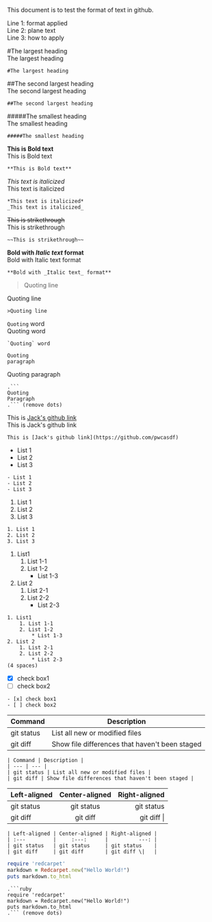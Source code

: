 This document is to test the format of text in github.  

Line 1: format applied  
Line 2: plane text  
Line 3: how to apply  

#The largest heading  
The largest heading
```
#The largest heading
```  
##The second largest heading  
The second largest heading
```
##The second largest heading
```  
#####The smallest heading  
The smallest heading
```
#####The smallest heading
```  
**This is Bold text**  
This is Bold text
```
**This is Bold text**
```  
*This text is italicized*  
This text is italicized
```
*This text is italicized*
_This text is italicized_
```  
~~This is strikethrough~~  
This is strikethrough
```
~~This is strikethrough~~
```  
**Bold with _Italic text_ format**  
Bold with Italic text format
```
**Bold with _Italic text_ format**
```  
>Quoting line  

Quoting line
```
>Quoting line
```  
`Quoting` word  
Quoting word
```
`Quoting` word
```  
```
Quoting
paragraph
```
Quoting
paragraph
```
.```
Quoting
Paragraph
.``` (remove dots)
```  
This is [Jack's github link](https://github.com/pwcasdf)  
This is Jack's github link
```
This is [Jack's github link](https://github.com/pwcasdf)
```  
- List 1
- List 2
- List 3
```
- List 1
- List 2
- List 3
```  
1. List 1  
2. List 2  
3. List 3  
```
1. List 1
2. List 2
3. List 3
```  
1. List1
    1. List 1-1
    2. List 1-2
        * List 1-3
2. List 2
    1. List 2-1
    2. List 2-2
        * List 2-3  
```
1. List1
    1. List 1-1
    2. List 1-2
        * List 1-3
2. List 2
    1. List 2-1
    2. List 2-2
        * List 2-3  
(4 spaces)
```  
- [x] check box1
- [ ] check box2
```
- [x] check box1
- [ ] check box2
```  
| Command | Description |
| --- | --- |
| git status | List all new or modified files |
| git diff | Show file differences that haven't been staged |
```
| Command | Description |
| --- | --- |
| git status | List all new or modified files |
| git diff | Show file differences that haven't been staged |
```  
| Left-aligned | Center-aligned | Right-aligned |
| :---         |     :---:      |          ---: |
| git status   | git status     | git status    |
| git diff     | git diff       | git diff \|   |
```
| Left-aligned | Center-aligned | Right-aligned |
| :---         |     :---:      |          ---: |
| git status   | git status     | git status    |
| git diff     | git diff       | git diff \|   |
```  
```ruby
require 'redcarpet'
markdown = Redcarpet.new("Hello World!")
puts markdown.to_html
```
```
.```ruby
require 'redcarpet'
markdown = Redcarpet.new("Hello World!")
puts markdown.to_html
.``` (remove dots)
```  
